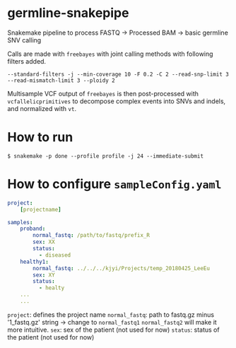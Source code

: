 # germline-snakepipe
Snakemake pipeline to process FASTQ -> Processed BAM -> basic germline SNV calling

Calls are made with `freebayes` with joint calling methods with following filters added. 

`--standard-filters -j --min-coverage 10 -F 0.2 -C 2 --read-snp-limit 3 --read-mismatch-limit 3 --ploidy 2`

Multisample VCF output of `freebayes` is then post-processed with `vcfallelicprimitives` to decompose complex events into SNVs and indels, and normalized with `vt`. 

# How to run 
```
$ snakemake -p done --profile profile -j 24 --immediate-submit
```

# How to configure `sampleConfig.yaml`

```yaml
project:
    [projectname]

samples:
    proband:
        normal_fastq: /path/to/fastq/prefix_R
        sex: XX
        status: 
          - diseased
    healthy1:
        normal_fastq: ../../../kjyi/Projects/temp_20180425_LeeEu
        sex: XY
        status:
          - healty
    ...
    ...

```

`project`: defines the project name
`normal_fastq`: path to fastq.gz minus '1_fastq.gz' string -> change to `normal_fastq1` `normal_fastq2` will make it more intuitive. 
`sex`: sex of the patient (not used for now)
`status`: status of the patient (not used for now)


